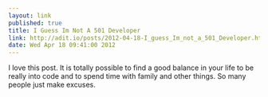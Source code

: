 ```yaml
---
layout: link
published: true
title: I Guess Im Not A 501 Developer
link: http://adit.io/posts/2012-04-18-I_guess_Im_not_a_501_Developer.html
date: Wed Apr 18 09:41:00 2012
---
```

I love this post. It is totally possible to find a good balance in your life to be really into code and to spend time with family and other things. So many people just make excuses.
